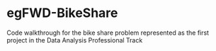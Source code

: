 # egFWD-BikeShare
Code walkthrough for the bike share problem represented as the first project in the Data Analysis Professional Track
